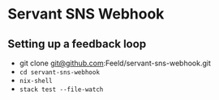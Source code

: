 # Servant SNS Webhook

## Setting up a feedback loop

- git clone git@github.com:Feeld/servant-sns-webhook.git
- `cd servant-sns-webhook`
- `nix-shell`
- `stack test --file-watch`
